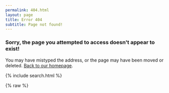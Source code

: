 ```yaml
---
permalink: 404.html
layout: page
title: Error 404
subtitle: Page not found!
---
```


### Sorry, the page you attempted to access doesn't appear to exist!

You may have mistyped the address, or the page may have been moved or deleted. 
[Back to our homepage](/ "Back to our homepage.").

{% include search.html %}

{% raw %}
<script src="//code.jquery.com/jquery-1.11.0.min.js"></script>
<script src="js/four-oh-four.js"></script>
<script type="text/javascript">new StormBit.FourOhFour($("#search-results"));</script>
